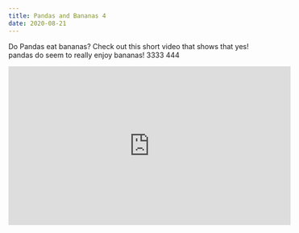 ```yaml
---
title: Pandas and Bananas 4
date: 2020-08-21
---
```

Do Pandas eat bananas? Check out this short video that shows that yes! pandas do seem to really enjoy bananas! 3333 444

<iframe width="560" height="315" src="https://www.youtube.com/embed/4SZl1r2O_bY" frameborder="0" allowfullscreen></iframe>